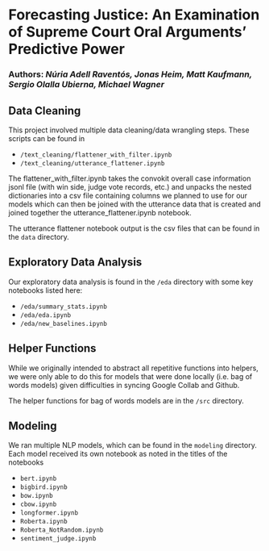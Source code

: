 # Forecasting Justice: An Examination of Supreme Court Oral Arguments’ Predictive Power  

### Authors: *Núria Adell Raventós, Jonas Heim, Matt Kaufmann, Sergio Olalla Ubierna, Michael Wagner*

## Data Cleaning

This project involved multiple data cleaning/data wrangling steps. These scripts can be found in

* `/text_cleaning/flattener_with_filter.ipynb`
* `/text_cleaning/utterance_flattener.ipynb`

The flattener_with_filter.ipynb takes the convokit overall case information jsonl file (with win side, judge vote records, etc.) and unpacks the nested dictionaries into a csv file containing columns we planned to use for our models which can then be joined with the utterance data that is created and joined together the utterance_flattener.ipynb notebook.

The utterance flattener notebook output is the csv files that can be found in the `data` directory.

## Exploratory Data Analysis

Our exploratory data analysis is found in the `/eda` directory with some key notebooks listed here:
* `/eda/summary_stats.ipynb`
* `/eda/eda.ipynb`
* `/eda/new_baselines.ipynb`

## Helper Functions

While we originally intended to abstract all repetitive functions into helpers, we were only able to do this for models that were done locally (i.e. bag of words models) given difficulties in syncing Google Collab and Github.

The helper functions for bag of words models are in the `/src` directory.

## Modeling

We ran multiple NLP models, which can be found in the `modeling` directory. Each model received its own notebook as noted in the titles of the notebooks

* `bert.ipynb`
* `bigbird.ipynb`
* `bow.ipynb`
* `cbow.ipynb`
* `longformer.ipynb`
* `Roberta.ipynb`
* `Roberta_NotRandom.ipynb`
* `sentiment_judge.ipynb`